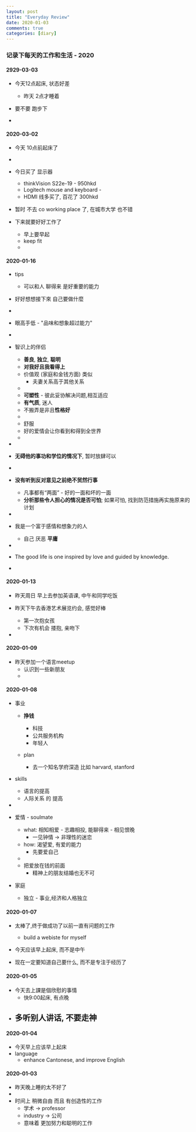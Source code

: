 ```yaml
---
layout: post
title: "Everyday Review"
date: 2020-01-03
comments: true
categories: [diary]
---
```

### 记录下每天的工作和生活 - 2020  

#### 2929-03-03  
  * 今天12点起床, 状态好差 
    - 昨天 2点才睡着  

  * 要不要 跑步下  
  * 



#### 2020-03-02  
  * 今天 10点前起床了  
  * 
  * 今日买了 显示器  
    - thinkVision S22e-19 - 950hkd  
    - Logitech mouse and keyboard  -  
    - HDMI 线多买了, 百花了 300hkd  

  * 暂时 不去 co working place 了, 在城市大学 也不错  

  * 下来就要好好工作了  
    - 早上要早起  
    - keep fit  
    - 

#### 2020-01-16   
  * tips  
    - 可以和人 聊得来 是好重要的能力  

  * 好好想想接下來 自己要做什麼  
  * 
  * 眼高手低 - "品味和想象超过能力"  
  * 
  * 智识上的伴侣  
      - **善良**,  **独立**, **聪明**  
      - **对我好且我看得上**   
      - 价值观 (家庭和金钱方面) 类似   
        + 夫妻关系高于其他关系  
      -  
      - **可塑性** - 彼此妥协解决问题,相互适应 
      - **有气质**, 迷人  
      - 不搬弄是非且**性格好** 
      - 
      - 舒服  
      - 好的爱情会让你看到和得到全世界  
      - 
  * 
  * **无碍他的事功和学位的情况下**, 暂时放肆可以  
  * 
  * **没有听到反对意见之前绝不贸然行事**   
      - 凡事都有“两面” - 好的一面和坏的一面 
      - **分析那些令人担心的情况是否可怕**; 如果可怕, 找到防范措施再实施原来的计划   
  * 
  * 我是一个富于感情和想象力的人  
     -   自己 厌恶 **平庸**  

  *  
  *  The good life is one inspired by love and guided by knowledge.  
  * 


#### 2020-01-13  
  * 昨天周日 早上去参加英语课, 中午和同学吃饭   
  * 昨天下午去香港艺术展览约会, 感觉好棒  
    - 第一次抱女孩  
    - 下次有机会 搂抱, 亲吻下  

  *  

#### 2020-01-09  
  * 昨天参加一个语言meetup 
    - 认识到一些新朋友  
    - 

  

#### 2020-01-08  
  * 事业  
    - **挣钱**  
      + 科技  
      + 公共服务机构  
      + 年轻人 

    - plan  
      + 去一个知名学府深造 比如 harvard, stanford   

  * skills 
    - 语言的提高  
    - 人际关系 的 提高  

  *  
  * 爱情  - soulmate  
    - what: 相知相爱  -  志趣相投, 能聊得来  - 相见恨晚  
      +  一见钟情 -> 非理性的迷恋  
    - how: 渴望爱, 有爱的能力  
      + 先要爱自己    
    -  
    - 把爱放在钱的前面  
      + 精神上的朋友结婚也无不可  

  * 家庭  
    - 独立 - 事业,经济和人格独立  

    

#### 2020-01-07  
  * 太棒了,终于做成功了以前一直有问题的工作 
    - build a webiste for myself  

  * 今天应该早上起床, 而不是中午  
  
  * 现在一定要知道自己要什么, 而不是专注于经历了  


#### 2020-01-05  
  *  今天去上課是個欣慰的事情 
     - 快9:00起床, 有点晚  
  *  多听别人讲话, **不要走神**   
     - 

#### 2020-01-04  
  *  今天早上应该早上起床  
  *  language 
     - enhance Cantonese, and improve English  


#### 2020-01-03  
  * 昨天晚上睡的太不好了  
  *  
  * 时间上 稍微自由 而且 有创造性的工作  
    - 学术  -> professor  
    - industry -> 公司  
    - 意味着 更加努力和聪明的工作  


 